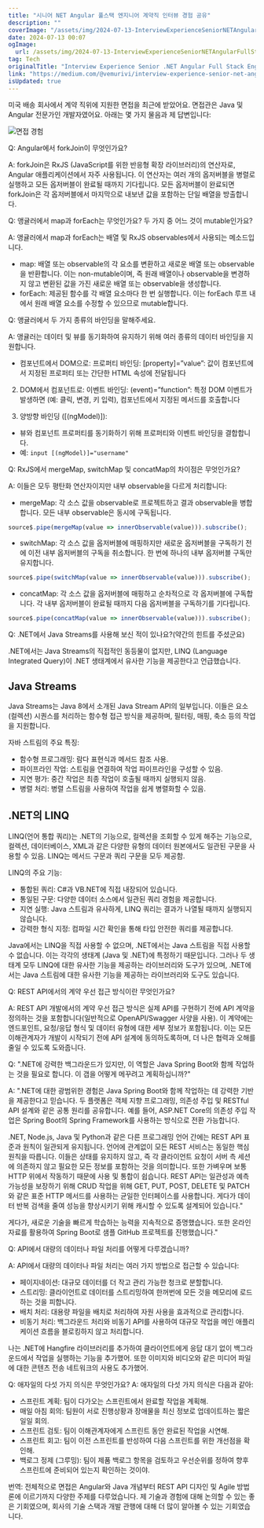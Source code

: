 ```yaml
---
title: "시니어 NET Angular 풀스택 엔지니어 계약직 인터뷰 경험 공유"
description: ""
coverImage: "/assets/img/2024-07-13-InterviewExperienceSeniorNETAngularFullStackEngineerContractPosition_0.png"
date: 2024-07-13 00:07
ogImage: 
  url: /assets/img/2024-07-13-InterviewExperienceSeniorNETAngularFullStackEngineerContractPosition_0.png
tag: Tech
originalTitle: "Interview Experience Senior .NET Angular Full Stack Engineer Contract Position"
link: "https://medium.com/@vemurivi/interview-experience-senior-net-angular-full-stack-engineer-contract-position-248057739755"
isUpdated: true
---
```






미국 배송 회사에서 계약 직위에 지원한 면접을 최근에 받았어요. 면접관은 Java 및 Angular 전문가인 개발자였어요. 아래는 몇 가지 물음과 제 답변입니다:

![면접 경험](/assets/img/2024-07-13-InterviewExperienceSeniorNETAngularFullStackEngineerContractPosition_0.png)

Q: Angular에서 forkJoin이 무엇인가요?

A: forkJoin은 RxJS (JavaScript를 위한 반응형 확장 라이브러리)의 연산자로, Angular 애플리케이션에서 자주 사용됩니다. 이 연산자는 여러 개의 옵저버블을 병렬로 실행하고 모든 옵저버블이 완료될 때까지 기다립니다. 모든 옵저버블이 완료되면 forkJoin은 각 옵저버블에서 마지막으로 내보낸 값을 포함하는 단일 배열을 방출합니다.

<div class="content-ad"></div>

Q: 앵귤러에서 map과 forEach는 무엇인가요? 두 가지 중 어느 것이 mutable인가요?

A: 앵귤러에서 map과 forEach는 배열 및 RxJS observables에서 사용되는 메소드입니다.

- map: 배열 또는 observable의 각 요소를 변환하고 새로운 배열 또는 observable을 반환합니다. 이는 non-mutable이며, 즉 원래 배열이나 observable을 변경하지 않고 변환된 값을 가진 새로운 배열 또는 observable을 생성합니다.
- forEach: 제공된 함수를 각 배열 요소마다 한 번 실행합니다. 이는 forEach 루프 내에서 원래 배열 요소를 수정할 수 있으므로 mutable합니다.

Q: 앵귤러에서 두 가지 종류의 바인딩을 말해주세요.

A: 앵귤러는 데이터 및 뷰를 동기화하여 유지하기 위해 여러 종류의 데이터 바인딩을 지원합니다.

<div class="content-ad"></div>

- 컴포넌트에서 DOM으로: 프로퍼티 바인딩: [property]=”value”: 값이 컴포넌트에서 지정된 프로퍼티 또는 간단한 HTML 속성에 전달됩니다

2. DOM에서 컴포넌트로: 이벤트 바인딩: (event)=”function”: 특정 DOM 이벤트가 발생하면 (예: 클릭, 변경, 키 입력), 컴포넌트에서 지정된 메서드를 호출합니다

3. 양방향 바인딩 ([(ngModel)]):

- 뷰와 컴포넌트 프로퍼티를 동기화하기 위해 프로퍼티와 이벤트 바인딩을 결합합니다.
- 예: `input [(ngModel)]="username"`

<div class="content-ad"></div>

Q: RxJS에서 mergeMap, switchMap 및 concatMap의 차이점은 무엇인가요?

A: 이들은 모두 평탄화 연산자이지만 내부 observable을 다르게 처리합니다:

- mergeMap: 각 소스 값을 observable로 프로젝트하고 결과 observable을 병합합니다. 모든 내부 observable은 동시에 구독됩니다.

```js
source$.pipe(mergeMap(value => innerObservable(value))).subscribe();
```

<div class="content-ad"></div>

- switchMap: 각 소스 값을 옵저버블에 매핑하지만 새로운 옵저버블을 구독하기 전에 이전 내부 옵저버블의 구독을 취소합니다. 한 번에 하나의 내부 옵저버블 구독만 유지합니다.

```js
source$.pipe(switchMap(value => innerObservable(value))).subscribe();
```

- concatMap: 각 소스 값을 옵저버블에 매핑하고 순차적으로 각 옵저버블에 구독합니다. 각 내부 옵저버블이 완료될 때까지 다음 옵저버블을 구독하기를 기다립니다.

```js
source$.pipe(concatMap(value => innerObservable(value))).subscribe();
```

<div class="content-ad"></div>

Q: .NET에서 Java Streams를 사용해 보신 적이 있나요?(약간의 힌트를 주셨군요)

.NET에서는 Java Streams의 직접적인 동등물이 없지만, LINQ (Language Integrated Query)이 .NET 생태계에서 유사한 기능을 제공한다고 언급했습니다.

## Java Streams

Java Streams는 Java 8에서 소개된 Java Stream API의 일부입니다. 이들은 요소(컬렉션) 시퀀스를 처리하는 함수형 접근 방식을 제공하며, 필터링, 매핑, 축소 등의 작업을 지원합니다.

<div class="content-ad"></div>

자바 스트림의 주요 특징:

- 함수형 프로그래밍: 람다 표현식과 메서드 참조 사용.
- 파이프라인 작업: 스트림을 연결하여 작업 파이프라인을 구성할 수 있음.
- 지연 평가: 중간 작업은 최종 작업이 호출될 때까지 실행되지 않음.
- 병렬 처리: 병렬 스트림을 사용하여 작업을 쉽게 병렬화할 수 있음.

## .NET의 LINQ

LINQ(언어 통합 쿼리)는 .NET의 기능으로, 컬렉션을 조회할 수 있게 해주는 기능으로, 컬렉션, 데이터베이스, XML과 같은 다양한 유형의 데이터 원본에서도 일관된 구문을 사용할 수 있음. LINQ는 메서드 구문과 쿼리 구문을 모두 제공함.

<div class="content-ad"></div>

LINQ의 주요 기능:

- 통합된 쿼리: C#과 VB.NET에 직접 내장되어 있습니다.
- 통일된 구문: 다양한 데이터 소스에서 일관된 쿼리 경험을 제공합니다.
- 지연 실행: Java 스트림과 유사하게, LINQ 쿼리는 결과가 나열될 때까지 실행되지 않습니다.
- 강력한 형식 지정: 컴파일 시간 확인을 통해 타입 안전한 쿼리를 제공합니다.

Java에서는 LINQ을 직접 사용할 수 없으며, .NET에서는 Java 스트림을 직접 사용할 수 없습니다. 이는 각각의 생태계 (Java 및 .NET)에 특정하기 때문입니다. 그러나 두 생태계 모두 LINQ에 대한 유사한 기능을 제공하는 라이브러리와 도구가 있으며, .NET에서는 Java 스트림에 대한 유사한 기능을 제공하는 라이브러리와 도구도 있습니다.

Q: REST API에서의 계약 우선 접근 방식이란 무엇인가요?

<div class="content-ad"></div>

A: REST API 개발에서의 계약 우선 접근 방식은 실제 API를 구현하기 전에 API 계약을 정의하는 것을 포함합니다(일반적으로 OpenAPI/Swagger 사양을 사용). 이 계약에는 엔드포인트, 요청/응답 형식 및 데이터 유형에 대한 세부 정보가 포함됩니다. 이는 모든 이해관계자가 개발이 시작되기 전에 API 설계에 동의하도록하며, 더 나은 협력과 오해를 줄일 수 있도록 도와줍니다.

Q: ".NET에 강력한 백그라운드가 있지만, 이 역할은 Java Spring Boot와 함께 작업하는 것을 필요로 합니다. 이 갭을 어떻게 메꾸려고 계획하십니까?"

A: ".NET에 대한 광범위한 경험은 Java Spring Boot와 함께 작업하는 데 강력한 기반을 제공한다고 믿습니다. 두 플랫폼은 객체 지향 프로그래밍, 의존성 주입 및 RESTful API 설계와 같은 공통 원리를 공유합니다. 예를 들어, ASP.NET Core의 의존성 주입 작업은 Spring Boot의 Spring Framework를 사용하는 방식으로 전환 가능합니다.

.NET, Node.js, Java 및 Python과 같은 다른 프로그래밍 언어 간에는 REST API 표준과 원칙이 일관되게 유지됩니다. 언어에 관계없이 모든 REST 서비스는 동일한 핵심 원칙을 따릅니다. 이들은 상태를 유지하지 않고, 즉 각 클라이언트 요청이 서버 측 세션에 의존하지 않고 필요한 모든 정보를 포함하는 것을 의미합니다. 또한 가벼우며 보통 HTTP 위에서 작동하기 때문에 사용 및 통합이 쉽습니다. REST API는 일관성과 예측 가능성을 보장하기 위해 CRUD 작업을 위해 GET, PUT, POST, DELETE 및 PATCH와 같은 표준 HTTP 메서드를 사용하는 균일한 인터페이스를 사용합니다. 게다가 데이터 반복 검색을 줄여 성능을 향상시키기 위해 캐시할 수 있도록 설계되어 있습니다."

<div class="content-ad"></div>

게다가, 새로운 기술을 빠르게 학습하는 능력을 지속적으로 증명했습니다. 또한 온라인 자료를 활용하여 Spring Boot로 샘플 GitHub 프로젝트를 진행했습니다."

Q: API에서 대량의 데이터나 파일 처리를 어떻게 다루겠습니까?

A: API에서 대량의 데이터나 파일 처리는 여러 가지 방법으로 접근할 수 있습니다:

- 페이지네이션: 대규모 데이터를 더 작고 관리 가능한 청크로 분할합니다.
- 스트리밍: 클라이언트로 데이터를 스트리밍하여 한꺼번에 모든 것을 메모리에 로드하는 것을 피합니다.
- 배치 처리: 대용량 파일을 배치로 처리하여 자원 사용을 효과적으로 관리합니다.
- 비동기 처리: 백그라운드 처리와 비동기 API를 사용하여 대규모 작업을 메인 애플리케이션 흐름을 블로킹하지 않고 처리합니다.

<div class="content-ad"></div>

나는 .NET에 Hangfire 라이브러리를 추가하여 클라이언트에게 응답 대기 없이 백그라운드에서 작업을 실행하는 기능을 추가했어. 또한 이미지와 비디오와 같은 미디어 파일에 대한 콘텐츠 전송 네트워크의 사용도 추가했어.

Q: 애자일의 다섯 가지 의식은 무엇인가요?
A: 애자일의 다섯 가지 의식은 다음과 같아:
- 스프린트 계획: 팀이 다가오는 스프린트에서 완료할 작업을 계획해.
- 매일 아침 회의: 팀원이 서로 진행상황과 장애물을 최신 정보로 업데이트하는 짧은 일일 회의.
- 스프린트 검토: 팀이 이해관계자에게 스프린트 동안 완료된 작업을 시연해.
- 스프린트 회고: 팀이 이전 스프린트를 반성하여 다음 스프린트를 위한 개선점을 확인해.
- 백로그 정제 (그루밍): 팀이 제품 백로그 항목을 검토하고 우선순위를 정하여 향후 스프린트에 준비되어 있는지 확인하는 것이야.

<div class="content-ad"></div>

번역: 전체적으로 면접은 Angular와 Java 개념부터 REST API 디자인 및 Agile 방법론에 이르기까지 다양한 주제를 다루었습니다. 제 기술과 경험에 대해 논의할 수 있는 좋은 기회였으며, 회사의 기술 스택과 개발 관행에 대해 더 많이 알아볼 수 있는 기회였습니다.